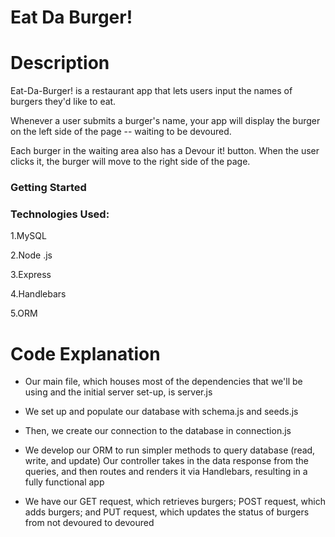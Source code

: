 # Eat Da Burger!

<h1>Description</h1>

Eat-Da-Burger! is a restaurant app that lets users input the names of burgers they'd like to eat.

Whenever a user submits a burger's name, your app will display the burger on the left side of the page -- waiting to be devoured.

Each burger in the waiting area also has a Devour it! button. When the user clicks it, the burger will move to the right side of the page.

<h3>Getting Started</h3>

<h3>Technologies Used:</h3>
1.MySQL

2.Node .js

3.Express

4.Handlebars

5.ORM


<h1>Code Explanation</h1>

- Our main file, which houses most of the dependencies that we'll be using and the initial server set-up, is server.js

- We set up and populate our database with schema.js and seeds.js

- Then, we create our connection to the database in connection.js

- We develop our ORM to run simpler methods to query database (read, write, and update)
Our controller takes in the data response from the queries, and then routes and renders it via Handlebars, resulting in a fully functional app

- We have our GET request, which retrieves burgers; POST request, which adds burgers; and PUT request, which updates the status of burgers from not devoured to devoured
